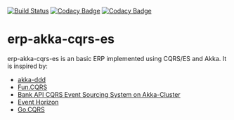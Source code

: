 [![Build Status](https://travis-ci.com/mcherri/erp-akka-cqrs-es.svg?branch=master)](https://travis-ci.com/mcherri/erp-akka-cqrs-es)
[![Codacy Badge](https://api.codacy.com/project/badge/Grade/b6bc4dc137224abdaf7b2d0ba94daed1)](https://www.codacy.com/app/mcherri/erp-akka-cqrs-es?utm_source=github.com&amp;utm_medium=referral&amp;utm_content=mcherri/erp-akka-cqrs-es&amp;utm_campaign=Badge_Grade)
[![Codacy Badge](https://api.codacy.com/project/badge/Coverage/b6bc4dc137224abdaf7b2d0ba94daed1)](https://www.codacy.com/app/mcherri/erp-akka-cqrs-es?utm_source=github.com&utm_medium=referral&utm_content=mcherri/erp-akka-cqrs-es&utm_campaign=Badge_Coverage)

erp-akka-cqrs-es
================
erp-akka-cqrs-es is an basic ERP implemented using CQRS/ES and Akka. It is inspired by:

-   [akka-ddd](https://github.com/pawelkaczor/akka-ddd)
-   [Fun.CQRS](https://github.com/fun-cqrs/fun-cqrs)
-   [Bank API CQRS Event Sourcing System on Akka-Cluster](https://github.com/j5ik2o/akka-ddd-cqrs-es-example)
-   [Event Horizon](https://github.com/looplab/eventhorizon)
-   [Go.CQRS](https://github.com/jetbasrawi/go.cqrs)